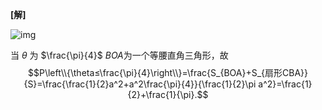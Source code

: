 **[解]**

![img](https://pic.imgdb.cn/item/65ee6aad9f345e8d03810d89.jpg)  

当 $\theta$ 为 $\frac{\pi}{4}$ $BOA$为一个等腰直角三角形，故
$$P\left\\{\theta≤\frac{\pi}{4}\right\\}=\frac{S_{BOA}+S_{扇形CBA}}{S}=\frac{\frac{1}{2}a^2+a^2\frac{\pi}{4}}{\frac{1}{2}\pi a^2}=\frac{1}{2}+\frac{1}{\pi}.$$